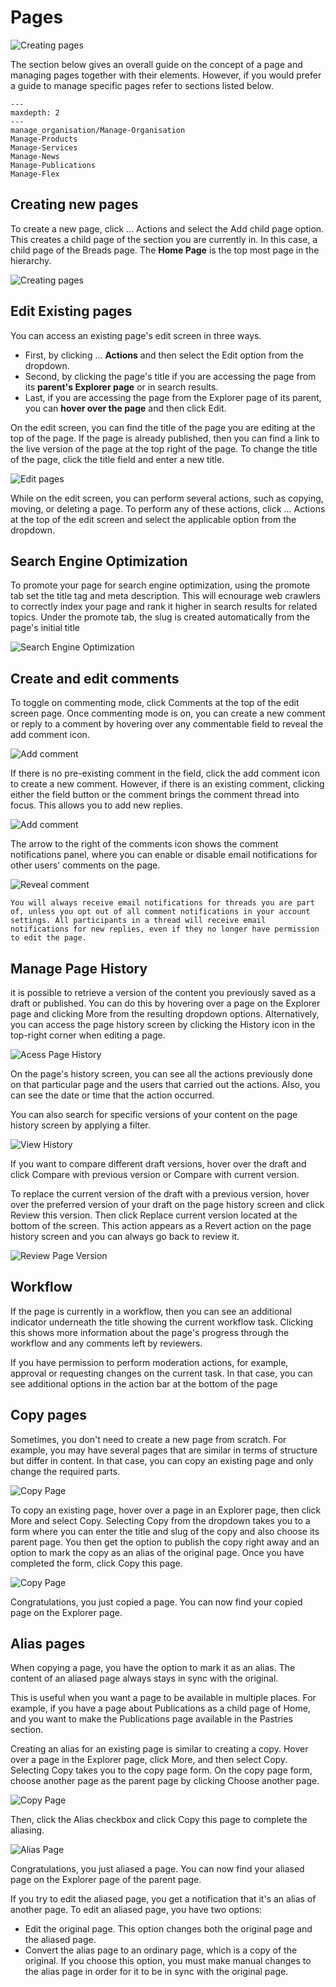 # Pages

![Creating pages](../../_static/images/pages/page_hierarchy.png "Creating pages")

The section below gives an overall guide on the concept of a page and managing pages together with their elements. However, if you would prefer a guide to manage specific pages refer to sections listed below.

```{toctree}
---
maxdepth: 2
---
manage_organisation/Manage-Organisation
Manage-Products
Manage-Services
Manage-News
Manage-Publications
Manage-Flex
```

## Creating new pages

To create a new page, click … Actions and select the Add child page option. This creates a child page of the section you are currently in. In this case, a child page of the Breads page. The **Home Page** is the top most page in the hierarchy.

![Creating pages](../../_static/images/pages/create_page.png "Creating pages")

## Edit Existing pages

You can access an existing page's edit screen in three ways.

- First, by clicking … **Actions** and then select the Edit option from the dropdown. 
- Second, by clicking the page's title if you are accessing the page from its **parent's Explorer page** or in search results. 
- Last, if you are accessing the page from the Explorer page of its parent, you can **hover over the page** and then click Edit.

On the edit screen, you can find the title of the page you are editing at the top of the page. If the page is already published, then you can find a link to the live version of the page at the top right of the page. To change the title of the page, click the title field and enter a new title.

![Edit pages](../../_static/images/pages/edit_page.png "Edit pages")

While on the edit screen, you can perform several actions, such as copying, moving, or deleting a page. To perform any of these actions, click … Actions at the top of the edit screen and select the applicable option from the dropdown.

## Search Engine Optimization
To promote your page for search engine optimization, using the promote tab set the title tag and meta description. This will ecnourage web crawlers to correctly index your page and rank it higher in search results for related topics. Under the promote tab, the slug is created automatically from the page's initial title

![Search Engine Optimization](../../_static/images/pages/seo.png "Search Engine Optimization")

## Create and edit comments

To toggle on commenting mode, click Comments at the top of the edit screen page. Once commenting mode is on, you can create a new comment or reply to a comment by hovering over any commentable field to reveal the add comment icon.

![Add comment](../../_static/images/pages/add_comment.png "Add comment")

If there is no pre-existing comment in the field, click the add comment icon to create a new comment. However, if there is an existing comment, clicking either the field button or the comment brings the comment thread into focus. This allows you to add new replies.


![Add comment](../../_static/images/pages/save_comment.png "Add comment")

The arrow to the right of the comments icon shows the comment notifications
panel, where you can enable or disable email notifications for other users' comments on the page.

![Reveal comment](../../_static/images/pages/reveal_comment.png "Reveal comment")

```{note}
You will always receive email notifications for threads you are part of, unless you opt out of all comment notifications in your account settings. All participants in a thread will receive email notifications for new replies, even if they no longer have permission to edit the page.
```


## Manage Page History

it is possible to retrieve a version of the content you previously saved as a draft or published. You can do this by hovering over a page on the Explorer page and clicking More from the resulting dropdown options. Alternatively, you can access the page history screen by clicking the History icon in the top-right corner when editing a page.

![Acess Page History](../../_static/images/pages/page_history.png "Access Page History")

On the page's history screen, you can see all the actions previously done on that particular page and the users that carried out the actions. Also, you can see the date or time that the action occurred.

You can also search for specific versions of your content on the page history screen by applying a filter.

![View History](../../_static/images/pages/view_page_history.png "View Page History")

If you want to compare different draft versions, hover over the draft and click Compare with previous version or Compare with current version.

To replace the current version of the draft with a previous version, hover over the preferred version of your draft on the page history screen and click Review this version. Then click Replace current version located at the bottom of the screen. This action appears as a Revert action on the page history screen and you can always go back to review it.

![Review Page Version](../../_static/images/pages/review_page_version.png "Review Page Version")

## Workflow

If the page is currently in a workflow, then you can see an additional indicator underneath the title showing the current workflow task. Clicking this shows more information about the page's progress through the workflow and any comments left by reviewers.

If you have permission to perform moderation actions, for example, approval or requesting changes on the current task. In that case, you can see additional options in the action bar at the bottom of the page

## Copy pages

Sometimes, you don't need to create a new page from scratch. For example, you may have several pages that are similar in terms of structure but differ in content. In that case, you can copy an existing page and only change the required parts.

![Copy Page](../../_static/images/pages/copy_page.png "Copy Page")

To copy an existing page, hover over a page in an Explorer page, then click More and select Copy. Selecting Copy from the dropdown takes you to a form where you can enter the title and slug of the copy and also choose its parent page. You then get the option to publish the copy right away and an option to mark the copy as an alias of the original page. Once you have completed the form, click Copy this page.

![Copy Page](../../_static/images/pages/copy_page_2.png "Copy Page")

Congratulations, you just copied a page. You can now find your copied page on the Explorer page.

## Alias pages

When copying a page, you have the option to mark it as an alias. The content of an aliased page always stays in sync with the original.

This is useful when you want a page to be available in multiple places. For example, if you have a page about Publications as a child page of Home, and you want to make the Publications page available in the Pastries section. 

Creating an alias for an existing page is similar to creating a copy. Hover over a page in the Explorer page, click More, and then select Copy. Selecting Copy takes you to the copy page form. On the copy page form, choose another page as the parent page by clicking Choose another page.

![Copy Page](../../_static/images/pages/copy_page_2.png "Copy Page")

Then, click the Alias checkbox and click Copy this page to complete the aliasing.

![Alias Page](../../_static/images/pages/alias_page.png "Alias Page")

Congratulations, you just aliased a page. You can now find your aliased page on the Explorer page of the parent page.

If you try to edit the aliased page, you get a notification that it's an alias of another page. To edit an aliased page, you have two options:

- Edit the original page. This option changes both the original page and the aliased page.
- Convert the alias page to an ordinary page, which is a copy of the original. If you choose this option, you must make manual changes to the alias page in order for it to be in sync with the original page.